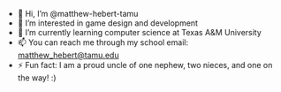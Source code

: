 - 👋 Hi, I’m @matthew-hebert-tamu
- 👀 I’m interested in game design and development
- 🌱 I’m currently learning computer science at Texas A&M University
- 📫 You can reach me through my school email: matthew_hebert@tamu.edu
- ⚡ Fun fact: I am a proud uncle of one nephew, two nieces, and one on the way! :)
